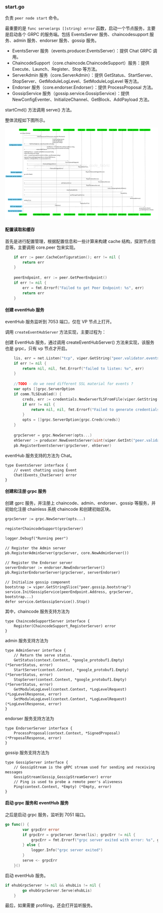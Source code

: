 ### start.go

负责 `peer node start` 命令。

最重要的是 `func serve(args []string) error` 函数，启动一个节点服务，主要是启动各个 GRPC 的服务端。包括 EventsServer 服务、chaincodesupport 服务、admin 服务、endorser 服务、gossip 服务。

* EventsServer 服务（events.producer.EventsServer）：提供 Chat GRPC 调用。
* ChaincodeSupport（core.chaincode.ChaincodeSupport）服务：提供 Execute、Launch、Register、Stop 等方法。
* ServerAdmin 服务（core.ServerAdmin）：提供 GetStatus、StartServer、StopServer、GetModuleLogLevel、SetModuleLogLevel 等方法。
* Endorser 服务（core.endorser.Endorser）：提供 ProcessProposal 方法。
* GossipService 服务（gossip.service.GossipService）：提供 NewConfigEventer、InitializeChannel、GetBlock、AddPayload 方法。

startCmd() 方法调用 serve() 方法。

整体流程如下图所示。

![peer node start 整体流程](../_images/peer_node_start.png)

#### 配置读取和缓存
首先是进行配置管理，根据配置信息和一些计算来构建 cache 结构，探测节点信息等。主要调用 core.peer 包来实现。

```go
	if err := peer.CacheConfiguration(); err != nil {
		return err
	}

	peerEndpoint, err := peer.GetPeerEndpoint()
	if err != nil {
		err = fmt.Errorf("Failed to get Peer Endpoint: %s", err)
		return err
	}
```

#### 创建 eventHub 服务

eventHub 服务监听到 7053 端口，仅在 VP 节点上打开。

调用 `createEventHubServer` 方法实现，主要过程为：

创建 EventHub 服务，通过调用 createEventHubServer() 方法来实现，该服务也是 grpc，只有 vp 节点才开启。

```go
	lis, err = net.Listen("tcp", viper.GetString("peer.validator.events.address"))
	if err != nil {
		return nil, nil, fmt.Errorf("failed to listen: %v", err)
	}

	//TODO - do we need different SSL material for events ?
	var opts []grpc.ServerOption
	if comm.TLSEnabled() {
		creds, err := credentials.NewServerTLSFromFile(viper.GetString("peer.tls.cert.file"), viper.GetString("peer.tls.key.file"))
		if err != nil {
			return nil, nil, fmt.Errorf("Failed to generate credentials %v", err)
		}
		opts = []grpc.ServerOption{grpc.Creds(creds)}
	}

	grpcServer = grpc.NewServer(opts...)
	ehServer := producer.NewEventsServer(uint(viper.GetInt("peer.validator.events.buffersize")), viper.GetInt("peer.validator.events.timeout"))
	pb.RegisterEventsServer(grpcServer, ehServer)
```

eventHub 服务支持的方法为 Chat。

```golang
type EventsServer interface {
	// event chatting using Event
	Chat(Events_ChatServer) error
}
```

#### 创建和注册 grpc 服务
创建 gprc 服务，并注册上 chaincode、admin、endorser、gossip 等服务，并初始化注册 chainless 系统 chaincode 和创建初始区块。

```golang
grpcServer := grpc.NewServer(opts...)

registerChaincodeSupport(grpcServer)

logger.Debugf("Running peer")

// Register the Admin server
pb.RegisterAdminServer(grpcServer, core.NewAdminServer())

// Register the Endorser server
serverEndorser := endorser.NewEndorserServer()
pb.RegisterEndorserServer(grpcServer, serverEndorser)

// Initialize gossip component
bootstrap := viper.GetStringSlice("peer.gossip.bootstrap")
service.InitGossipService(peerEndpoint.Address, grpcServer, bootstrap...)
defer service.GetGossipService().Stop()
```

其中，chaincode 服务支持方法为

```golang
type ChaincodeSupportServer interface {
	Register(ChaincodeSupport_RegisterServer) error
}
```

admin 服务支持方法为

```golang
type AdminServer interface {
	// Return the serve status.
	GetStatus(context.Context, *google_protobuf1.Empty) (*ServerStatus, error)
	StartServer(context.Context, *google_protobuf1.Empty) (*ServerStatus, error)
	StopServer(context.Context, *google_protobuf1.Empty) (*ServerStatus, error)
	GetModuleLogLevel(context.Context, *LogLevelRequest) (*LogLevelResponse, error)
	SetModuleLogLevel(context.Context, *LogLevelRequest) (*LogLevelResponse, error)
}
```

endorser 服务支持方法为

```golang
type EndorserServer interface {
	ProcessProposal(context.Context, *SignedProposal) (*ProposalResponse, error)
}
```

gossip 服务支持方法为

```golang
type GossipServer interface {
	// GossipStream is the gRPC stream used for sending and receiving messages
	GossipStream(Gossip_GossipStreamServer) error
	// Ping is used to probe a remote peer's aliveness
	Ping(context.Context, *Empty) (*Empty, error)
}
```

#### 启动 grpc 服务和 eventHub 服务
之后是启动 grpc 服务，监听到 7051 端口。

```go
go func() {
		var grpcErr error
		if grpcErr = grpcServer.Serve(lis); grpcErr != nil {
			grpcErr = fmt.Errorf("grpc server exited with error: %s", grpcErr)
		} else {
			logger.Info("grpc server exited")
		}
		serve <- grpcErr
	}()
```

启动 eventHub 服务。

```go
if ehubGrpcServer != nil && ehubLis != nil {
		go ehubGrpcServer.Serve(ehubLis)
	}
```

最后，如果需要 profiling，还会打开监听服务。
